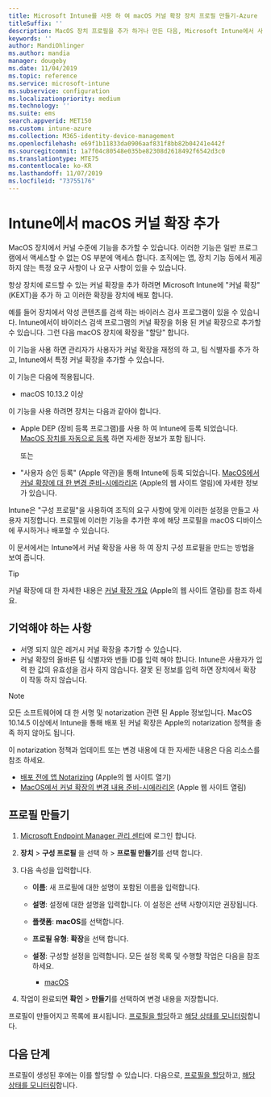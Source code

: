```yaml
---
title: Microsoft Intune를 사용 하 여 macOS 커널 확장 장치 프로필 만들기-Azure | Microsoft Docs
titleSuffix: ''
description: MacOS 장치 프로필을 추가 하거나 만든 다음, Microsoft Intune에서 사용자 재정의를 허용 하도록 커널 확장을 구성 하 고, 팀 식별자와 번들 및 팀 식별자를 추가 합니다.
keywords: ''
author: MandiOhlinger
ms.author: mandia
manager: dougeby
ms.date: 11/04/2019
ms.topic: reference
ms.service: microsoft-intune
ms.subservice: configuration
ms.localizationpriority: medium
ms.technology: ''
ms.suite: ems
search.appverid: MET150
ms.custom: intune-azure
ms.collection: M365-identity-device-management
ms.openlocfilehash: e69f1b11833da0906aaf831f8bb82b04241e442f
ms.sourcegitcommit: 1a7f04c80548e035be82308d2618492f6542d3c0
ms.translationtype: MTE75
ms.contentlocale: ko-KR
ms.lasthandoff: 11/07/2019
ms.locfileid: "73755176"
---
```

# <a name="add-macos-kernel-extensions-in-intune"></a>Intune에서 macOS 커널 확장 추가

MacOS 장치에서 커널 수준에 기능을 추가할 수 있습니다. 이러한 기능은 일반 프로그램에서 액세스할 수 없는 OS 부분에 액세스 합니다. 조직에는 앱, 장치 기능 등에서 제공 하지 않는 특정 요구 사항이 나 요구 사항이 있을 수 있습니다. 

항상 장치에 로드할 수 있는 커널 확장을 추가 하려면 Microsoft Intune에 "커널 확장" (KEXT)을 추가 하 고 이러한 확장을 장치에 배포 합니다.

예를 들어 장치에서 악성 콘텐츠를 검색 하는 바이러스 검사 프로그램이 있을 수 있습니다. Intune에서이 바이러스 검색 프로그램의 커널 확장을 허용 된 커널 확장으로 추가할 수 있습니다. 그런 다음 macOS 장치에 확장을 "할당" 합니다.

이 기능을 사용 하면 관리자가 사용자가 커널 확장을 재정의 하 고, 팀 식별자를 추가 하 고, Intune에서 특정 커널 확장을 추가할 수 있습니다.

이 기능은 다음에 적용됩니다.

- macOS 10.13.2 이상

이 기능을 사용 하려면 장치는 다음과 같아야 합니다.

- Apple DEP (장비 등록 프로그램)를 사용 하 여 Intune에 등록 되었습니다. [MacOS 장치를 자동으로 등록](../enrollment/device-enrollment-program-enroll-macos.md) 하면 자세한 정보가 포함 됩니다.

  또는

- "사용자 승인 등록" (Apple 약관)을 통해 Intune에 등록 되었습니다. [MacOS에서 커널 확장에 대 한 변경 준비-시에라리온](https://support.apple.com/en-us/HT208019) (Apple의 웹 사이트 열림)에 자세한 정보가 있습니다.

Intune은 "구성 프로필"을 사용하여 조직의 요구 사항에 맞게 이러한 설정을 만들고 사용자 지정합니다. 프로필에 이러한 기능을 추가한 후에 해당 프로필을 macOS 디바이스에 푸시하거나 배포할 수 있습니다.

이 문서에서는 Intune에서 커널 확장을 사용 하 여 장치 구성 프로필을 만드는 방법을 보여 줍니다.

> [!TIP]
> 커널 확장에 대 한 자세한 내용은 [커널 확장 개요](https://developer.apple.com/library/archive/documentation/Darwin/Conceptual/KernelProgramming/Extend/Extend.html) (Apple의 웹 사이트 열림)를 참조 하세요.

## <a name="what-you-need-to-know"></a>기억해야 하는 사항

- 서명 되지 않은 레거시 커널 확장을 추가할 수 있습니다.
- 커널 확장의 올바른 팀 식별자와 번들 ID를 입력 해야 합니다. Intune은 사용자가 입력 한 값의 유효성을 검사 하지 않습니다. 잘못 된 정보를 입력 하면 장치에서 확장이 작동 하지 않습니다.

> [!NOTE]
> 모든 소프트웨어에 대 한 서명 및 notarization 관련 된 Apple 정보입니다. MacOS 10.14.5 이상에서 Intune을 통해 배포 된 커널 확장은 Apple의 notarization 정책을 충족 하지 않아도 됩니다.
>
> 이 notarization 정책과 업데이트 또는 변경 내용에 대 한 자세한 내용은 다음 리소스를 참조 하세요.
>
> - [배포 전에 앱 Notarizing](https://developer.apple.com/documentation/security/notarizing_your_app_before_distribution) (Apple의 웹 사이트 열기) 
> - [MacOS에서 커널 확장의 변경 내용 준비-시에라리온](https://support.apple.com/en-us/HT208019) (Apple 웹 사이트 열림)

## <a name="create-the-profile"></a>프로필 만들기

1. [Microsoft Endpoint Manager 관리 센터](https://go.microsoft.com/fwlink/?linkid=2109431)에 로그인 합니다.
2. **장치** > **구성 프로필** 을 선택 하 > **프로필 만들기**를 선택 합니다.
3. 다음 속성을 입력합니다.

    - **이름**: 새 프로필에 대한 설명이 포함된 이름을 입력합니다.
    - **설명**: 설정에 대한 설명을 입력합니다. 이 설정은 선택 사항이지만 권장됩니다.
    - **플랫폼**: **macOS**를 선택합니다.
    - **프로필 유형**: **확장**을 선택 합니다.
    - **설정**: 구성할 설정을 입력합니다. 모든 설정 목록 및 수행할 작업은 다음을 참조하세요.

        - [macOS](kernel-extensions-settings-macos.md)

4. 작업이 완료되면 **확인** > **만들기**를 선택하여 변경 내용을 저장합니다.

프로필이 만들어지고 목록에 표시됩니다. [프로필을 할당](../device-profile-assign.md)하고 [해당 상태를 모니터링](../device-profile-monitor.md)합니다.

## <a name="next-steps"></a>다음 단계

프로필이 생성된 후에는 이를 할당할 수 있습니다. 다음으로, [프로필을 할당](../device-profile-assign.md)하고, [해당 상태를 모니터링](../device-profile-monitor.md)합니다.

